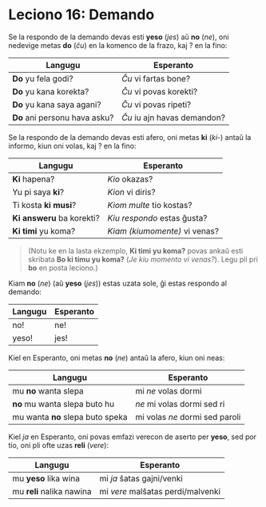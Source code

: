 # Leciono 16: Demando

Se la respondo de la demando devas esti **yeso** (*jes*) aŭ **no** (*ne*), oni
nedevige metas **do** (*ĉu*) en la komenco de la frazo, kaj ? en la fino:

| Langugu                       | Esperanto                   |
|-------------------------------|-----------------------------|
| **Do** yu fela godi?          | *Ĉu* vi fartas bone?        |
| **Do** yu kana korekta?       | *Ĉu* vi povas korekti?      |
| **Do** yu kana saya agani?    | *Ĉu* vi povas ripeti?       |
| **Do** ani personu hava asku? | *Ĉu* iu ajn havas demandon? |

Se la respondo de la demando devas esti afero, oni metas **ki** (*ki-*) antaŭ la
informo, kiun oni volas, kaj ? en la fino:

| Langugu                    | Esperanto                     |
|----------------------------|-------------------------------|
| **Ki** hapena?             | *Kio* okazas?                 |
| Yu pi saya **ki**?         | *Kion* vi diris?              |
| Ti kosta **ki musi**?      | *Kiom multe* tio kostas?      |
| **Ki answeru** ba korekti? | *Kiu respondo* estas ĝusta?   |
| **Ki timi** yu koma?       | *Kiam (kiumomente)* vi venas? |

>(Notu ke en la lasta ekzemplo, **Ki timi yu koma?** povas ankaŭ esti skribata
>**Bo ki timu yu koma?** (*Je kiu momento vi venas?*). Legu pli pri **bo** en
>posta leciono.)

Kiam **no** (*ne*) (aŭ **yeso** (*jes*)) estas uzata sole, ĝi estas respondo al demando:

| Langugu | Esperanto |
|---------|-----------|
| no!     | ne!       |
| yeso!   | jes!      |

Kiel en Esperanto, oni metas **no** (*ne*) antaŭ la afero, kiun oni neas:

| Langugu                          | Esperanto                      |
|----------------------------------|--------------------------------|
| mu **no** wanta slepa            | mi *ne* volas dormi            |
| **no** mu wanta slepa buto hu    | *ne* mi volas dormi sed ri     |
| mu wanta **no** slepa buto speka | mi volas *ne* dormi sed paroli |

Kiel *ja* en Esperanto, oni povas emfazi verecon de aserto per **yeso**, sed por
tio, oni pli ofte uzas **reli** (*vere*):

| Langugu                   | Esperanto                         |
|---------------------------|-----------------------------------|
| mu **yeso** lika wina     | mi *ja* ŝatas gajni/venki         |
| mu **reli** nalika nawina | mi *vere* malŝatas perdi/malvenki |

